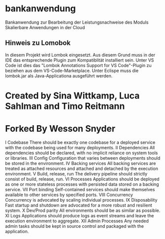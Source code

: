 # bankanwendung
Bankanwendung zur Bearbeitung der Leistungsnachweise des Moduls Skalierbare Anwendungen in der Cloud

## Hinweis zu Lomobok
In diesem Projekt wird Lombok eingesetzt. Aus diesem Grund muss in der IDE das entsprechende Plugin zum Kompatiblität installiert sein. Unter VS Code ist dies das "Lombok Annotations Support for VS Code"-Plugin zu beziehen aus dem VS-Code-Marketplace. Unter Eclispe muss die lombok.jar als Java-Applicationa ausgeführt werden. 

# Created by Sina Wittkamp, Luca Sahlman and Timo Reitmann
# Forked By Wesson Snyder

I 	Codebase 	There should be exactly one codebase for a deployed service with the codebase being used for many deployments.
II 	Dependencies 	All dependencies should be declared, with no implicit reliance on system tools or libraries.
III 	Config 	Configuration that varies between deployments should be stored in the environment.
IV 	Backing services 	All backing services are treated as attached resources and attached and detached by the execution environment.
V 	Build, release, run 	The delivery pipeline should strictly consist of build, release, run.
VI 	Processes 	Applications should be deployed as one or more stateless processes with persisted data stored on a backing service.
VII 	Port binding 	Self-contained services should make themselves available to other services by specified ports.
VIII 	Concurrency 	Concurrency is advocated by scaling individual processes.
IX 	Disposability 	Fast startup and shutdown are advocated for a more robust and resilient system.
X 	Dev/Prod parity 	All environments should be as similar as possible.
XI 	Logs 	Applications should produce logs as event streams and leave the execution environment to aggregate.
XII 	Admin Processes 	Any needed admin tasks should be kept in source control and packaged with the application.